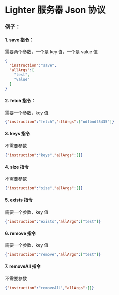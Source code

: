 # Lighter 服务器 Json 协议

### 例子：
#### 1. save 指令：
需要两个参数，一个是 key 值，一个是 value 值
```json
{
  "instruction":"save",
  "allArgs":[
    "test", 
    "value"
  ]
}
```

#### 2. fetch 指令：
需要一个参数，key 值
```json
{"instruction":"fetch","allArgs":["ndfbndf5435"]}
```

#### 3. keys 指令
不需要参数
```json
{"instruction":"keys","allArgs":[]}
```

#### 4. size 指令
不需要参数
```json
{"instruction":"size","allArgs":[]}
```

#### 5. exists 指令
需要一个参数，key 值
```json
{"instruction":"exists","allArgs":["test"]}
```

#### 6. remove 指令
需要一个参数，key 值
```json
{"instruction":"remove","allArgs":["test"]}
```

#### 7. removeAll 指令
不需要参数
```json
{"instruction":"removeAll","allArgs":[]}
```
